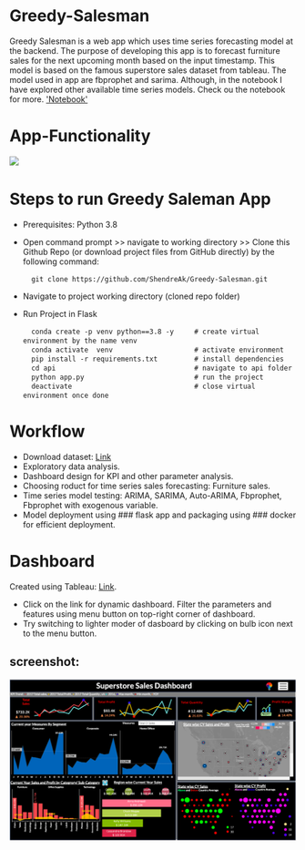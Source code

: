 # Greedy-Salesman
Greedy Salesman is a web app which uses time series forecasting model at the backend. The purpose of developing this app is to forecast furniture sales for the next upcoming month based on the input timestamp. This model is based on the famous superstore sales dataset from tableau. The model used in app are fbprophet and sarima. Although, in the notebook I have explored other available time series models. Check ou the notebook for more. ['Notebook'](https://github.com/ShendreAk/Greedy-Salesman/blob/main/Notebook/Superstore_Sales.ipynb)

# App-Functionality
![](api/static/App_functionality.gif)

# Steps to run Greedy Saleman App
* Prerequisites: Python 3.8

* Open command prompt >> navigate to working directory >> Clone this Github Repo (or download project files from GitHub directly) by the following command:

        git clone https://github.com/ShendreAk/Greedy-Salesman.git  

* Navigate to project working directory (cloned repo folder)

* Run Project in Flask 

        conda create -p venv python==3.8 -y     # create virtual environment by the name venv
        conda activate  venv                    # activate environment
        pip install -r requirements.txt         # install dependencies
        cd api                                  # navigate to api folder
        python app.py                           # run the project
        deactivate                              # close virtual environment once done

# Workflow
* Download dataset: [Link](https://community.tableau.com/s/question/0D54T00000CWeX8SAL/sample-superstore-sales-excelxls)
* Exploratory data analysis.
* Dashboard design for KPI and other parameter analysis.
* Choosing roduct for time series sales forecasting: Furniture sales.
* Time series model testing: ARIMA, SARIMA, Auto-ARIMA, Fbprophet, Fbprophet with exogenous variable.
* Model deployment using ### flask app and packaging using ### docker for efficient deployment.

# Dashboard
Created using Tableau: [Link](https://public.tableau.com/app/profile/akshay.shendre1485/viz/Salesdashboard_16985927387110/Dashboard_Sales_overview?publish=yes).
* Click on the link for dynamic dashboard. Filter the parameters and features using menu button on top-right corner of dashboard.
* Try switching to lighter moder of dasboard by clicking on bulb icon next to the menu button.
## screenshot: 
![](api/static/DashboardImage.png)

